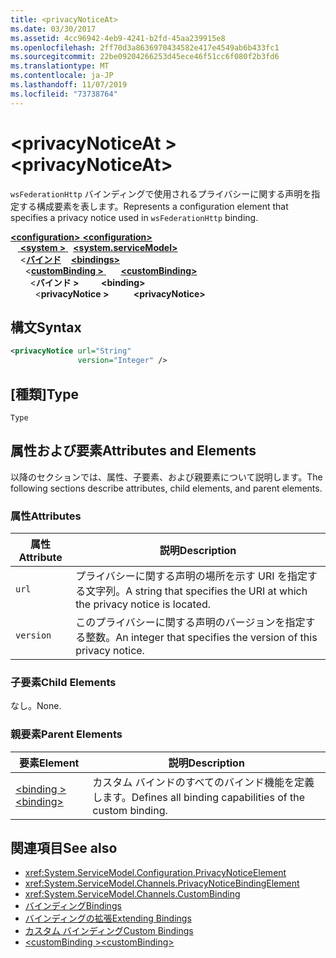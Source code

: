 ```yaml
---
title: <privacyNoticeAt>
ms.date: 03/30/2017
ms.assetid: 4cc96942-4eb9-4241-b2fd-45aa239915e8
ms.openlocfilehash: 2ff70d3a8636970434582e417e4549ab6b433fc1
ms.sourcegitcommit: 22be09204266253d45ece46f51cc6f080f2b3fd6
ms.translationtype: MT
ms.contentlocale: ja-JP
ms.lasthandoff: 11/07/2019
ms.locfileid: "73738764"
---
```

# <a name="privacynoticeat"></a><span data-ttu-id="92667-101">\<privacyNoticeAt ></span><span class="sxs-lookup"><span data-stu-id="92667-101">\<privacyNoticeAt></span></span>
<span data-ttu-id="92667-102">`wsFederationHttp` バインディングで使用されるプライバシーに関する声明を指定する構成要素を表します。</span><span class="sxs-lookup"><span data-stu-id="92667-102">Represents a configuration element that specifies a privacy notice used in `wsFederationHttp` binding.</span></span>  
  
<span data-ttu-id="92667-103">[ **\<configuration>** ](../configuration-element.md)</span><span class="sxs-lookup"><span data-stu-id="92667-103">[**\<configuration>**](../configuration-element.md)</span></span>\
<span data-ttu-id="92667-104">&nbsp; &nbsp;[ **\<system >** ](system-servicemodel.md) </span><span class="sxs-lookup"><span data-stu-id="92667-104">&nbsp;&nbsp;[**\<system.serviceModel>**](system-servicemodel.md)</span></span>\
<span data-ttu-id="92667-105">&nbsp;&nbsp;&nbsp;&nbsp;\<[**バインド**](bindings.md)</span><span class="sxs-lookup"><span data-stu-id="92667-105">&nbsp;&nbsp;&nbsp;&nbsp;[**\<bindings>**](bindings.md)</span></span>\
<span data-ttu-id="92667-106">&nbsp;&nbsp;&nbsp;&nbsp;&nbsp;&nbsp;\<[**customBinding >** ](custombinding.md)</span><span class="sxs-lookup"><span data-stu-id="92667-106">&nbsp;&nbsp;&nbsp;&nbsp;&nbsp;&nbsp;[**\<customBinding>**](custombinding.md)</span></span>\
<span data-ttu-id="92667-107">&nbsp;&nbsp;&nbsp;&nbsp;&nbsp;&nbsp;&nbsp;&nbsp;\<**バインド >** </span><span class="sxs-lookup"><span data-stu-id="92667-107">&nbsp;&nbsp;&nbsp;&nbsp;&nbsp;&nbsp;&nbsp;&nbsp;**\<binding>**</span></span>\
<span data-ttu-id="92667-108">&nbsp;&nbsp;&nbsp;&nbsp;&nbsp;&nbsp;&nbsp;&nbsp;&nbsp;&nbsp;\<**privacyNotice >**</span><span class="sxs-lookup"><span data-stu-id="92667-108">&nbsp;&nbsp;&nbsp;&nbsp;&nbsp;&nbsp;&nbsp;&nbsp;&nbsp;&nbsp;**\<privacyNotice>**</span></span>  
  
## <a name="syntax"></a><span data-ttu-id="92667-109">構文</span><span class="sxs-lookup"><span data-stu-id="92667-109">Syntax</span></span>  
  
```xml  
<privacyNotice url="String"
               version="Integer" />
```  
  
## <a name="type"></a><span data-ttu-id="92667-110">[種類]</span><span class="sxs-lookup"><span data-stu-id="92667-110">Type</span></span>  
 `Type`  
  
## <a name="attributes-and-elements"></a><span data-ttu-id="92667-111">属性および要素</span><span class="sxs-lookup"><span data-stu-id="92667-111">Attributes and Elements</span></span>  
 <span data-ttu-id="92667-112">以降のセクションでは、属性、子要素、および親要素について説明します。</span><span class="sxs-lookup"><span data-stu-id="92667-112">The following sections describe attributes, child elements, and parent elements.</span></span>  
  
### <a name="attributes"></a><span data-ttu-id="92667-113">属性</span><span class="sxs-lookup"><span data-stu-id="92667-113">Attributes</span></span>  
  
|<span data-ttu-id="92667-114">属性</span><span class="sxs-lookup"><span data-stu-id="92667-114">Attribute</span></span>|<span data-ttu-id="92667-115">説明</span><span class="sxs-lookup"><span data-stu-id="92667-115">Description</span></span>|  
|---------------|-----------------|  
|`url`|<span data-ttu-id="92667-116">プライバシーに関する声明の場所を示す URI を指定する文字列。</span><span class="sxs-lookup"><span data-stu-id="92667-116">A string that specifies the URI at which the privacy notice is located.</span></span>|  
|`version`|<span data-ttu-id="92667-117">このプライバシーに関する声明のバージョンを指定する整数。</span><span class="sxs-lookup"><span data-stu-id="92667-117">An integer that specifies the version of this privacy notice.</span></span>|  
  
### <a name="child-elements"></a><span data-ttu-id="92667-118">子要素</span><span class="sxs-lookup"><span data-stu-id="92667-118">Child Elements</span></span>  
 <span data-ttu-id="92667-119">なし。</span><span class="sxs-lookup"><span data-stu-id="92667-119">None.</span></span>  
  
### <a name="parent-elements"></a><span data-ttu-id="92667-120">親要素</span><span class="sxs-lookup"><span data-stu-id="92667-120">Parent Elements</span></span>  
  
|<span data-ttu-id="92667-121">要素</span><span class="sxs-lookup"><span data-stu-id="92667-121">Element</span></span>|<span data-ttu-id="92667-122">説明</span><span class="sxs-lookup"><span data-stu-id="92667-122">Description</span></span>|  
|-------------|-----------------|  
|[<span data-ttu-id="92667-123">\<binding ></span><span class="sxs-lookup"><span data-stu-id="92667-123">\<binding></span></span>](bindings.md)|<span data-ttu-id="92667-124">カスタム バインドのすべてのバインド機能を定義します。</span><span class="sxs-lookup"><span data-stu-id="92667-124">Defines all binding capabilities of the custom binding.</span></span>|  
  
## <a name="see-also"></a><span data-ttu-id="92667-125">関連項目</span><span class="sxs-lookup"><span data-stu-id="92667-125">See also</span></span>

- <xref:System.ServiceModel.Configuration.PrivacyNoticeElement>
- <xref:System.ServiceModel.Channels.PrivacyNoticeBindingElement>
- <xref:System.ServiceModel.Channels.CustomBinding>
- [<span data-ttu-id="92667-126">バインディング</span><span class="sxs-lookup"><span data-stu-id="92667-126">Bindings</span></span>](../../../wcf/bindings.md)
- [<span data-ttu-id="92667-127">バインディングの拡張</span><span class="sxs-lookup"><span data-stu-id="92667-127">Extending Bindings</span></span>](../../../wcf/extending/extending-bindings.md)
- [<span data-ttu-id="92667-128">カスタム バインディング</span><span class="sxs-lookup"><span data-stu-id="92667-128">Custom Bindings</span></span>](../../../wcf/extending/custom-bindings.md)
- [<span data-ttu-id="92667-129">\<customBinding ></span><span class="sxs-lookup"><span data-stu-id="92667-129">\<customBinding></span></span>](custombinding.md)
